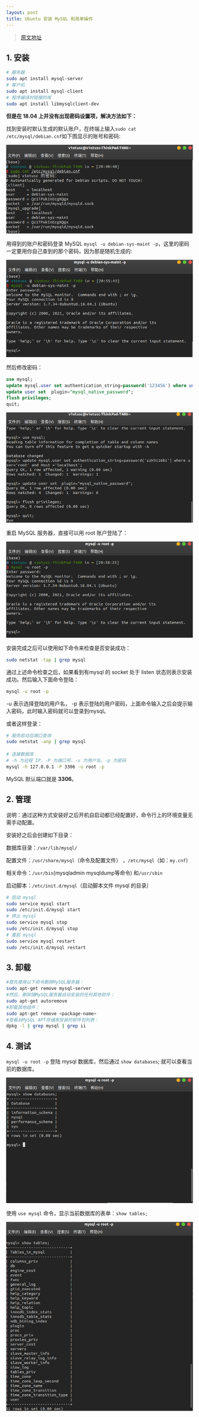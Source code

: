 ```yaml
---
layout: post
title: Ubuntu 安装 MySQL 和简单操作
---
```


> [原文地址](https://www.cnblogs.com/lfri/p/10437694.html)

## 1. 安装

```bash
# 服务器
sudo apt install mysql-server
# 客户机
sudo apt install mysql-client
# 程序编译时链接的库
sudo apt install libmysqlclient-dev
```

**但是在 18.04 上并没有出现密码设置项，解决方法如下：**

找到安装时默认生成的默认账户，在终端上输入`sudo cat /etc/mysql/debian.cnf`如下图显示的账号和密码:

![](https://raw.githubusercontent.com/v1otusc/PicBed/master/mysql-installation.png
)

用得到的账户和密码登录 MySQL `mysql -u debian-sys-maint -p`，这里的密码一定要用你自己查到的那个密码，因为那是随机生成的:

![](https://raw.githubusercontent.com/v1otusc/PicBed/master/mysql-installation1.png
)

然后修改密码：

```sql
use mysql;
update mysql.user set authentication_string=password('123456') where user='root' and Host ='localhost';
update user set  plugin="mysql_native_password";
flush privileges;
quit;
```

![](https://raw.githubusercontent.com/v1otusc/PicBed/master/mysql-installation2.png
)

重启 MySQL 服务器，直接可以用 root 账户登陆了：

![](https://raw.githubusercontent.com/v1otusc/PicBed/master/mysql-installation3.png
)

安装完成之后可以使用如下命令来检查是否安装成功：

```bash
sudo netstat -tap | grep mysql
```

通过上述命令检查之后，如果看到有mysql 的 socket 处于 listen 状态则表示安装成功。然后输入下面命令登陆：

```bash
mysql -u root -p
```

-u 表示选择登陆的用户名， -p 表示登陆的用户密码，上面命令输入之后会提示输入密码，此时输入密码就可以登录到mysql。

或者这样登录：

```bash
# 服务启动后端口查询
sudo netstat -anp | grep mysql

# 连接数据库
# -h 为远程 IP，-P 为端口号，-u 为用户名，-p 为密码
mysql -h 127.0.0.1 -P 3306 -u root -p
```
MySQL 默认端口就是 **3306**。

## 2. 管理

说明：通过这种方式安装好之后开机自启动都已经配置好，命令行上的环境变量无需手动配置。

安装好之后会创建如下目录：

数据库目录：`/var/lib/mysql/ `

配置文件：`/usr/share/mysql`（命令及配置文件） ，`/etc/mysql`（如：`my.cnf`）

相关命令：`/usr/bin`(mysqladmin mysqldump等命令) 和`/usr/sbin`

启动脚本：`/etc/init.d/mysql`（启动脚本文件 mysql 的目录）

```bash
# 启动 mysql
sudo service mysql start
sudo /etc/init.d/mysql start
# 停止 mysql
sudo service mysql stop
sudo /etc/init.d/mysql stop
# 重启 mysql
sudo service mysql restart
sudo /etc/init.d/mysql restart
```

## 3. 卸载

```bash
#首先使用以下命令删除MySQL服务器：
sudo apt-get remove mysql-server
#然后，删除随MySQL服务器自动安装的任何其他软件：
sudo apt-get autoremove
#卸载其他组件：
sudo apt-get remove <package-name>
#查看从MySQL APT存储库安装的软件包列表：
dpkg -l | grep mysql | grep ii
```

## 4. 测试

`mysql -u root -p` 登陆 mysql 数据库，然后通过 `show databases`; 就可以查看当前的数据库。

![](https://raw.githubusercontent.com/v1otusc/PicBed/master/mysql-installation4.png
)

使用 `use mysql` 命令，显示当前数据库的表单：`show tables;`

![](https://raw.githubusercontent.com/v1otusc/PicBed/master/mysql-installation5.png
)
